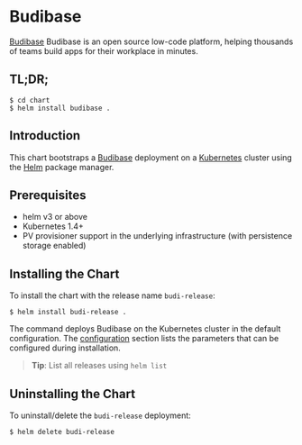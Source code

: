 # Budibase

[Budibase](https://budibase.com/) Budibase is an open source low-code platform, helping thousands of teams build apps for their workplace in minutes.

## TL;DR;
```console
$ cd chart
$ helm install budibase .
```

## Introduction

This chart bootstraps a [Budibase](https://budibase.com/) deployment on a [Kubernetes](http://kubernetes.io) cluster using the [Helm](https://helm.sh) package manager.

## Prerequisites

- helm v3 or above
- Kubernetes 1.4+
- PV provisioner support in the underlying infrastructure (with persistence storage enabled)

## Installing the Chart

To install the chart with the release name `budi-release`:

```console
$ helm install budi-release .
```

The command deploys Budibase on the Kubernetes cluster in the default configuration. The [configuration](#configuration) section lists the parameters that can be configured during installation.

> **Tip**: List all releases using `helm list`

## Uninstalling the Chart

To uninstall/delete the `budi-release` deployment:

```console
$ helm delete budi-release
```
